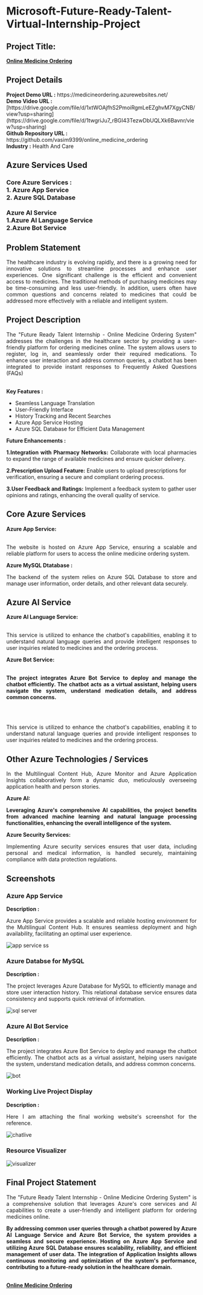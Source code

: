 <h1>Microsoft-Future-Ready-Talent-Virtual-Internship-Project</h1>
<h2>Project Title:</h2><b><a href="https://medicineordering.azurewebsites.net/">Online Medicine Ordering</b></a>
<br>
<h2>Project Details</h2>
<b>Project Demo URL :</b> https://medicineordering.azurewebsites.net/ <br>
<b>Demo Video URL :  </b> [https://drive.google.com/file/d/1xtWOAjfhS2PmoiRgmLeEZghvM7XgyCNB/view?usp=sharing](https://drive.google.com/file/d/1twgriJu7_rBGI43TezwDbUQLXk6Bavnr/view?usp=sharing) <br>
<b>Github Repository URL :</b> https://github.com/vasim9399/online_medicine_ordering <br>
<b>Industry :</b> Health And Care <br>
<h2>Azure Services Used</h2>
<h3>
Core Azure Services : <br>
1. Azure App Service <br>
2. Azure SQL Database <br> <br>
Azure AI Service <br>
1.Azure AI Language Service <br>
2.Azure Bot Service    
</h3>
<h2>Problem Statement</h2>
<p align="justify">The healthcare industry is evolving rapidly, and there is a growing need for innovative solutions to streamline processes and enhance user experiences. One significant challenge is the efficient and convenient access to medicines. The traditional methods of purchasing medicines may be time-consuming and less user-friendly. In addition, users often have common questions and concerns related to medicines that could be addressed more effectively with a reliable and intelligent system.</p>
<h2>Project Description</h2>
<p align="justify">The "Future Ready Talent Internship - Online Medicine Ordering System" addresses the challenges in the healthcare sector by providing a user-friendly platform for ordering medicines online. The system allows users to register, log in, and seamlessly order their required medications. To enhance user interaction and address common queries, a chatbot has been integrated to provide instant responses to Frequently Asked Questions (FAQs)</p><br>
<b>Key Features :</b>
<ul>
    <li>Seamless Language Translation</li>
    <li>User-Friendly Interface</li>
    <li>History Tracking and Recent Searches</li>
    <li>Azure App Service Hosting</li>
    <li>Azure SQL Database for Efficient Data Management</li>
</ul>
<b>Future Enhancements :</b><br>
<p align="justify"><b>1.Integration with Pharmacy Networks:</b> Collaborate with local pharmacies to expand the range of available medicines and ensure quicker delivery.

<b>2.Prescription Upload Feature:</b> Enable users to upload prescriptions for verification, ensuring a secure and compliant ordering process.

<b>3.User Feedback and Ratings:</b> Implement a feedback system to gather user opinions and ratings, enhancing the overall quality of service.</p>
<h2>Core Azure Services</h2>
<b>Azure App Service:</b><br><p align="justify"><br> The website is hosted on Azure App Service, ensuring a scalable and reliable platform for users to access the online medicine ordering system.</p>

<b>Azure MySQL Dtatabase :</b><br><p align="justify">The backend of the system relies on Azure SQL Database to store and manage user information, order details, and other relevant data securely.</p>
<h2>Azure AI Service</h2>
<b>Azure AI Language Service:</b><br><br><p align="justify">This service is utilized to enhance the chatbot's capabilities, enabling it to understand natural language queries and provide intelligent responses to user inquiries related to medicines and the ordering process.</p>
<b><b>Azure Bot Service:</b><br><br><p align="justify">The project integrates Azure Bot Service to deploy and manage the chatbot efficiently. The chatbot acts as a virtual assistant, helping users navigate the system, understand medication details, and address common concerns.</p></b><br><br><p align="justify">This service is utilized to enhance the chatbot's capabilities, enabling it to understand natural language queries and provide intelligent responses to user inquiries related to medicines and the ordering process.</p>
<h2>Other Azure Technologies / Services</h2>
<p align="justify">In the Multilingual Content Hub, Azure Monitor and Azure Application Insights collaboratively form a dynamic duo, meticulously overseeing application health and person stories.</p>

<b>Azure AI:</b><p align="justify"><b>Leveraging Azure's comprehensive AI capabilities, the project benefits from advanced machine learning and natural language processing functionalities, enhancing the overall intelligence of the system.<br>
</b></p>
<b>Azure Security Services:</b><br><p align="justify">Implementing Azure security services ensures that user data, including personal and medical information, is handled securely, maintaining compliance with data protection regulations.</p>


<h2>Screenshots</h2>
<h3>Azure App Service</h3>
<b>Description :</b><p align="justify">Azure App Service provides a scalable and reliable hosting environment for the Multilingual Content Hub. It ensures seamless deployment and high availability, facilitating an optimal user experience.</p>

![app service ss](https://github.com/prathmeshk12/sport/assets/155420565/83024dfa-2524-49b5-a13c-9480d0796d0f)

<h3>Azure Databse for MySQL</h3>
<b>Description :</b><p align="justify"> The project leverages Azure Database for MySQL to efficiently manage and store user interaction history. This relational database service ensures data consistency and supports quick retrieval of information.</p>

![sql server](https://github.com/vasim9399/online_medicine_ordering/assets/155420565/f1e1667e-24d5-4371-8bd2-e95fe57cfeb5)

<h3>Azure AI Bot Service</h3>
<b>Description :</b><p align="justify">The project integrates Azure Bot Service to deploy and manage the chatbot efficiently. The chatbot acts as a virtual assistant, helping users navigate the system, understand medication details, and address common concerns.</p>

![bot](https://github.com/vasim9399/online_medicine_ordering/assets/155420565/1f4f3bed-cbd3-489c-a1a8-a9cc6adaafae)


<h3>Working Live Project Display</h3>
<b>Description :</b><p align="justify">Here I am attaching the final working website's screenshot for the reference.</p>

![chatlive](https://github.com/vasim9399/online_medicine_ordering/assets/155420565/ad531997-5397-49ba-9860-36b14e5b252d)


<h3>Resource Visualizer</h3>

![visualizer](https://github.com/vasim9399/online_medicine_ordering/assets/155420565/b64bb7a7-2fd7-4f64-b344-d495b567c06e)


<h2>Final Project Statement</h2>
<p align="justify">
The "Future Ready Talent Internship - Online Medicine Ordering System" is a comprehensive solution that leverages Azure's core services and AI capabilities to create a user-friendly and intelligent platform for ordering medicines online. </p>
<p align="justify">
<b>By addressing common user queries through a chatbot powered by Azure AI Language Service and Azure Bot Service, the system provides a seamless and secure experience. Hosting on Azure App Service and utilizing Azure SQL Database ensures scalability, reliability, and efficient management of user data. The integration of Application Insights allows continuous monitoring and optimization of the system's performance, contributing to a future-ready solution in the healthcare domain.</b>
</p> <br>
</h2><b><a href="https://medicineordering.azurewebsites.net/">Online Medicine Ordering</b></a>
